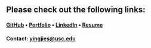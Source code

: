 ## Please check out the following links:

#### [GitHub](https://github.com/shen92) • [Portfolio](https://shen92.github.io/yingjie-portfolio/#/) • [LinkedIn](https://www.linkedin.com/in/yingjie-shen-a814a916b) • [Resume](https://drive.google.com/file/d/1t_3eH37fwQ_Zoo_qaSN8_9p0hGITnM2T/view)

#### Contact: yingjies@usc.edu
